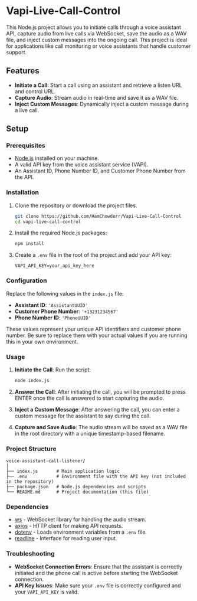 # Vapi-Live-Call-Control

This Node.js project allows you to initiate calls through a voice assistant API, capture audio from live calls via WebSocket, save the audio as a WAV file, and inject custom messages into the ongoing call. This project is ideal for applications like call monitoring or voice assistants that handle customer support.

## Features

- **Initiate a Call**: Start a call using an assistant and retrieve a listen URL and control URL.
- **Capture Audio**: Stream audio in real-time and save it as a WAV file.
- **Inject Custom Messages**: Dynamically inject a custom message during a live call.

## Setup

### Prerequisites

- [Node.js](https://nodejs.org/) installed on your machine.
- A valid API key from the voice assistant service (VAPI).
- An Assistant ID, Phone Number ID, and Customer Phone Number from the API.

### Installation

1. Clone the repository or download the project files.
   ```bash
   git clone https://github.com/HamChowderr/Vapi-Live-Call-Control
   cd vapi-live-call-control
   ```

2. Install the required Node.js packages:
   ```bash
   npm install
   ```

3. Create a `.env` file in the root of the project and add your API key:
   ```env
   VAPI_API_KEY=your_api_key_here
   ```

### Configuration

Replace the following values in the `index.js` file:

- **Assistant ID**: `'AssistantUUID'`
- **Customer Phone Number**: `'+13231234567'`
- **Phone Number ID**: `'PhoneUUID'`

These values represent your unique API identifiers and customer phone number. Be sure to replace them with your actual values if you are running this in your own environment.

### Usage

1. **Initiate the Call**:
   Run the script:
   ```bash
   node index.js
   ```

2. **Answer the Call**:
   After initiating the call, you will be prompted to press ENTER once the call is answered to start capturing the audio.

3. **Inject a Custom Message**:
   After answering the call, you can enter a custom message for the assistant to say during the call.

4. **Capture and Save Audio**:
   The audio stream will be saved as a WAV file in the root directory with a unique timestamp-based filename.

### Project Structure

```
voice-assistant-call-listener/
│
├── index.js       # Main application logic
├── .env           # Environment file with the API key (not included in the repository)
├── package.json   # Node.js dependencies and scripts
└── README.md      # Project documentation (this file)
```

### Dependencies

- [ws](https://www.npmjs.com/package/ws) - WebSocket library for handling the audio stream.
- [axios](https://www.npmjs.com/package/axios) - HTTP client for making API requests.
- [dotenv](https://www.npmjs.com/package/dotenv) - Loads environment variables from a `.env` file.
- [readline](https://nodejs.org/api/readline.html) - Interface for reading user input.

### Troubleshooting

- **WebSocket Connection Errors**: Ensure that the assistant is correctly initiated and the phone call is active before starting the WebSocket connection.
- **API Key Issues**: Make sure your `.env` file is correctly configured and your `VAPI_API_KEY` is valid.
